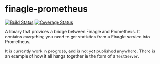 # finagle-prometheus

[![Build Status](https://travis-ci.org/samstarling/finagle-prometheus.svg?branch=master)](https://travis-ci.org/samstarling/finagle-prometheus) [![Coverage Status](https://coveralls.io/repos/github/samstarling/finagle-prometheus/badge.svg?branch=master)](https://coveralls.io/github/samstarling/finagle-prometheus?branch=master)

A library that provides a bridge between Finagle and Prometheus. It contains everything you need to get statistics from a Finagle service into Prometheus.

It is currently work in progress, and is not yet published anywhere. There is an example of how it all hangs together in the form of a `TestServer`.
